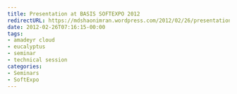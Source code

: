 ```yaml
---
title: Presentation at BASIS SOFTEXPO 2012
redirectURL: https://mdshaonimran.wordpress.com/2012/02/26/presentation-at-basis-softexpo-2012/
date: 2012-02-26T07:16:15-00:00
tags:
- amadeyr cloud
- eucalyptus
- seminar
- technical session
categories:
- Seminars
- SoftExpo
---
```

